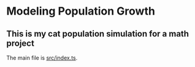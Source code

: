 # Modeling Population Growth
## This is my cat population simulation for a math project
The main file is [src/index.ts](https://github.com/mirusz9/modeling-population-growth/blob/master/src/index.ts).